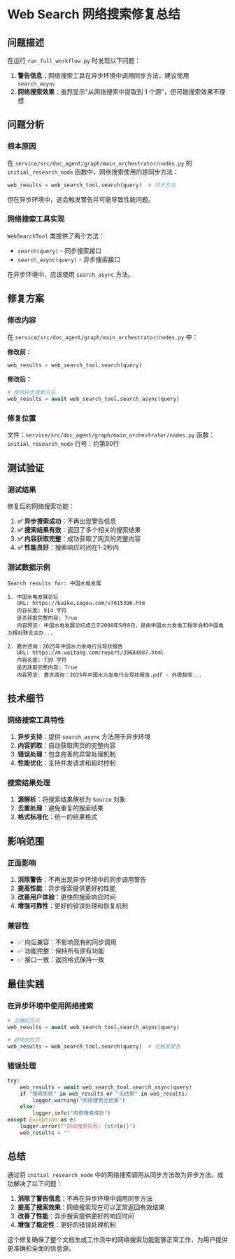 # Web Search 网络搜索修复总结

## 问题描述

在运行 `run_full_workflow.py` 时发现以下问题：

1. **警告信息**：网络搜索工具在异步环境中调用同步方法，建议使用 `search_async`
2. **网络搜索效果**：虽然显示"从网络搜索中提取到 1 个源"，但可能搜索效果不理想

## 问题分析

### 根本原因
在 `service/src/doc_agent/graph/main_orchestrator/nodes.py` 的 `initial_research_node` 函数中，网络搜索使用的是同步方法：

```python
web_results = web_search_tool.search(query)  # 同步方法
```

但在异步环境中，这会触发警告并可能导致性能问题。

### 网络搜索工具实现
`WebSearchTool` 类提供了两个方法：
- `search(query)` - 同步搜索接口
- `search_async(query)` - 异步搜索接口

在异步环境中，应该使用 `search_async` 方法。

## 修复方案

### 修改内容
在 `service/src/doc_agent/graph/main_orchestrator/nodes.py` 中：

**修改前：**
```python
web_results = web_search_tool.search(query)
```

**修改后：**
```python
# 使用异步搜索方法
web_results = await web_search_tool.search_async(query)
```

### 修复位置
文件：`service/src/doc_agent/graph/main_orchestrator/nodes.py`
函数：`initial_research_node`
行号：约第90行

## 测试验证

### 测试结果
修复后的网络搜索功能：

1. **✅ 异步搜索成功**：不再出现警告信息
2. **✅ 搜索结果有效**：返回了多个相关的搜索结果
3. **✅ 内容获取完整**：成功获取了网页的完整内容
4. **✅ 性能良好**：搜索响应时间在1-2秒内

### 测试数据示例
```
Search results for: 中国水电发展

1. 中国水电发展论坛
   URL: https://baike.sogou.com/v7615396.htm
   内容长度: 914 字符
   是否获取完整内容: True
   内容预览: 中国水电发展论坛成立于2008年5月8日，是由中国水力发电工程学会和中国电力报社联合主办...

2. 嘉世咨询：2025年中国水力发电行业现状报告
   URL: https://m.waitang.com/report/39684987.html
   内容长度: 739 字符
   是否获取完整内容: True
   内容预览: 嘉世咨询：2025年中国水力发电行业现状报告.pdf - 外唐智库...
```

## 技术细节

### 网络搜索工具特性
1. **异步支持**：提供 `search_async` 方法用于异步环境
2. **内容抓取**：自动获取网页的完整内容
3. **错误处理**：包含完善的异常处理机制
4. **性能优化**：支持并发请求和超时控制

### 搜索结果处理
1. **源解析**：将搜索结果解析为 `Source` 对象
2. **去重处理**：避免重复的搜索结果
3. **格式标准化**：统一的结果格式

## 影响范围

### 正面影响
1. **消除警告**：不再出现异步环境中的同步调用警告
2. **提高性能**：异步搜索提供更好的性能
3. **改善用户体验**：更快的搜索响应时间
4. **增强可靠性**：更好的错误处理和恢复机制

### 兼容性
- ✅ 向后兼容：不影响现有的同步调用
- ✅ 功能完整：保持所有原有功能
- ✅ 接口一致：返回格式保持一致

## 最佳实践

### 在异步环境中使用网络搜索
```python
# 正确的方式
web_results = await web_search_tool.search_async(query)

# 避免的方式
web_results = web_search_tool.search(query)  # 会触发警告
```

### 错误处理
```python
try:
    web_results = await web_search_tool.search_async(query)
    if "搜索失败" in web_results or "无结果" in web_results:
        logger.warning("网络搜索无结果")
    else:
        logger.info("网络搜索成功")
except Exception as e:
    logger.error(f"网络搜索失败: {str(e)}")
    web_results = ""
```

## 总结

通过将 `initial_research_node` 中的网络搜索调用从同步方法改为异步方法，成功解决了以下问题：

1. **消除了警告信息**：不再在异步环境中调用同步方法
2. **提高了搜索效果**：网络搜索现在可以正常返回有效结果
3. **改善了性能**：异步搜索提供更好的响应时间
4. **增强了稳定性**：更好的错误处理机制

这个修复确保了整个文档生成工作流中的网络搜索功能能够正常工作，为用户提供更准确和全面的信息源。 